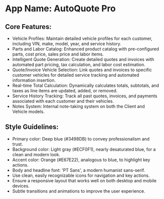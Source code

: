 # **App Name**: AutoQuote Pro

## Core Features:

- Vehicle Profiles: Maintain detailed vehicle profiles for each customer, including VIN, make, model, year, and service history.
- Parts and Labor Catalog: Enhanced product catalog with pre-configured parts, cost price, sales price and labor items.
- Intelligent Quote Generation: Create detailed quotes and invoices with automated part pricing, tax calculation, and labor cost estimation.
- Quote/Invoice Vehicle Selection: Link quotes and invoices to specific customer vehicles for detailed service tracking and automated information insertion.
- Real-time Total Calculation: Dynamically calculates totals, subtotals, and taxes as line items are updated, added, or removed.
- Service History Tracking: Track all past quotes, invoices, and payments associated with each customer and their vehicles.
- Notes System: Internal note-taking system on both the Client and Vehicle models.

## Style Guidelines:

- Primary color: Deep blue (#3498DB) to convey professionalism and trust.
- Background color: Light gray (#ECF0F1), nearly desaturated blue, for a clean and modern look.
- Accent color: Orange (#E67E22), analogous to blue, to highlight key actions.
- Body and headline font: 'PT Sans', a modern humanist sans-serif.
- Use clean, easily recognizable icons for navigation and key actions.
- Ensure a responsive layout that works well on both desktop and mobile devices.
- Subtle transitions and animations to improve the user experience.